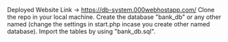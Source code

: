 Deployed Website Link -> https://db-system.000webhostapp.com/
Clone the repo in your local machine.
Create the database "bank_db" or any other named (change the settings in start.php incase you create other named database).
Import the tables by using "bank_db.sql".
